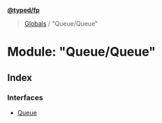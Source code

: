**[@typed/fp](../README.md)**

> [Globals](../globals.md) / "Queue/Queue"

# Module: "Queue/Queue"

## Index

### Interfaces

* [Queue](../interfaces/_queue_queue_.queue.md)
